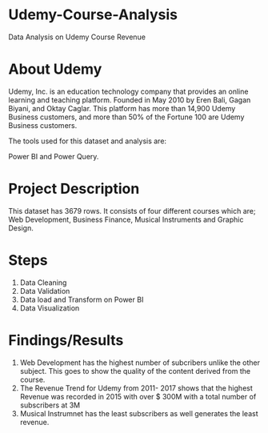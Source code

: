 # Udemy-Course-Analysis
Data Analysis on Udemy Course Revenue

# About Udemy

Udemy, Inc. is an education technology company that provides an online learning and teaching platform. Founded in May 2010 by Eren Bali, Gagan Biyani, and Oktay Caglar. This platform has more than 14,900 Udemy Business customers, and more than 50% of the Fortune 100 are Udemy Business customers. 


The tools used for this dataset and analysis are: 

Power BI and Power Query.

# Project Description

This dataset has 3679 rows. It consists of four different courses which are; Web Development, Business Finance, Musical Instruments and Graphic Design. 

# Steps
1. Data Cleaning
2. Data Validation
3. Data load and Transform on Power BI
4. Data Visualization

# Findings/Results
1. Web Development has the highest number of subcribers unlike the other subject. This goes to show the quality of the content derived from the course.
2. The Revenue Trend for Udemy from 2011- 2017 shows that the highest Revenue was recorded in 2015 with over $ 300M with a total number of subscribers at 3M
3. Musical Instrumnet has the least subscribers as well generates the least revenue.
